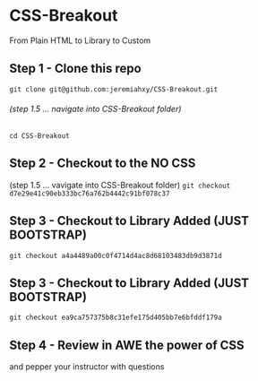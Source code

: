 # CSS-Breakout
From Plain HTML to Library to Custom

## Step 1 - Clone this repo
`git clone git@github.com:jeremiahxy/CSS-Breakout.git`

###### (step 1.5 ... navigate into CSS-Breakout folder)
`cd CSS-Breakout`

## Step 2 - Checkout to the NO CSS
(step 1.5 ... vavigate into CSS-Breakout folder)
`git checkout d7e29e41c90eb333bc76a762b4442c91bf078c37`

## Step 3 - Checkout to Library Added (JUST BOOTSTRAP)
`git checkout a4a4489a00c0f4714d4ac8d68103483db9d3871d`

## Step 3 - Checkout to Library Added (JUST BOOTSTRAP)
`git checkout ea9ca757375b8c31efe175d405bb7e6bfddf179a`

## Step 4 - Review in AWE the power of CSS
and pepper your instructor with questions
